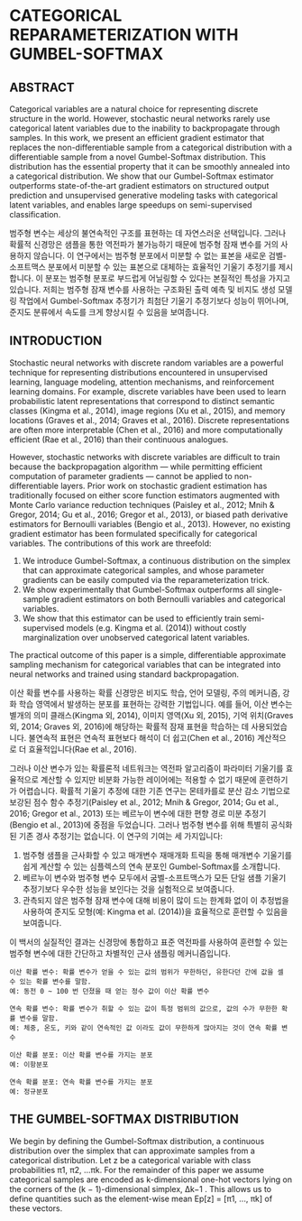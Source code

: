 # CATEGORICAL REPARAMETERIZATION WITH GUMBEL-SOFTMAX

## ABSTRACT

Categorical variables are a natural choice for representing discrete structure in the world. However, stochastic neural networks rarely use categorical latent variables due to the inability to backpropagate through samples. In this work, we present an efficient gradient estimator that replaces the non-differentiable sample from a categorical distribution with a differentiable sample from a novel Gumbel-Softmax distribution. This distribution has the essential property that it can be smoothly annealed into a categorical distribution. We show that our Gumbel-Softmax estimator outperforms state-of-the-art gradient estimators on structured output prediction and unsupervised generative modeling tasks with categorical latent variables, and enables large speedups on semi-supervised classification.

범주형 변수는 세상의 불연속적인 구조를 표현하는 데 자연스러운 선택입니다. 그러나 확률적 신경망은 샘플을 통한 역전파가 불가능하기 때문에 범주형 잠재 변수를 거의 사용하지 않습니다. 이 연구에서는 범주형 분포에서 미분할 수 없는 표본을 새로운 검벨-소프트맥스 분포에서 미분할 수 있는 표본으로 대체하는 효율적인 기울기 추정기를 제시합니다. 이 분포는 범주형 분포로 부드럽게 어닐링할 수 있다는 본질적인 특성을 가지고 있습니다. 저희는 범주형 잠재 변수를 사용하는 구조화된 출력 예측 및 비지도 생성 모델링 작업에서 Gumbel-Softmax 추정기가 최첨단 기울기 추정기보다 성능이 뛰어나며, 준지도 분류에서 속도를 크게 향상시킬 수 있음을 보여줍니다.

## INTRODUCTION

Stochastic neural networks with discrete random variables are a powerful technique for representing distributions encountered in unsupervised learning, language modeling, attention mechanisms, and reinforcement learning domains. For example, discrete variables have been used to learn probabilistic latent representations that correspond to distinct semantic classes (Kingma et al., 2014), image regions (Xu et al., 2015), and memory locations (Graves et al., 2014; Graves et al., 2016). Discrete representations are often more interpretable (Chen et al., 2016) and more computationally efficient (Rae et al., 2016) than their continuous analogues.

However, stochastic networks with discrete variables are difficult to train because the backpropagation algorithm — while permitting efficient computation of parameter gradients — cannot be applied to non-differentiable layers. Prior work on stochastic gradient estimation has traditionally focused on either score function estimators augmented with Monte Carlo variance reduction techniques (Paisley et al., 2012; Mnih & Gregor, 2014; Gu et al., 2016; Gregor et al., 2013), or biased path derivative estimators for Bernoulli variables (Bengio et al., 2013). However, no existing gradient estimator has been formulated specifically for categorical variables. The contributions of this work are threefold:

1. We introduce Gumbel-Softmax, a continuous distribution on the simplex that can approximate categorical samples, and whose parameter gradients can be easily computed via the reparameterization trick.
2. We show experimentally that Gumbel-Softmax outperforms all single-sample gradient estimators on both Bernoulli variables and categorical variables.
3. We show that this estimator can be used to efficiently train semi-supervised models (e.g. Kingma et al. (2014)) without costly marginalization over unobserved categorical latent variables.

The practical outcome of this paper is a simple, differentiable approximate sampling mechanism for categorical variables that can be integrated into neural networks and trained using standard backpropagation.

이산 확률 변수를 사용하는 확률 신경망은 비지도 학습, 언어 모델링, 주의 메커니즘, 강화 학습 영역에서 발생하는 분포를 표현하는 강력한 기법입니다. 예를 들어, 이산 변수는 별개의 의미 클래스(Kingma 외, 2014), 이미지 영역(Xu 외, 2015), 기억 위치(Graves 외, 2014; Graves 외, 2016)에 해당하는 확률적 잠재 표현을 학습하는 데 사용되었습니다. 불연속적 표현은 연속적 표현보다 해석이 더 쉽고(Chen et al., 2016) 계산적으로 더 효율적입니다(Rae et al., 2016).

그러나 이산 변수가 있는 확률론적 네트워크는 역전파 알고리즘이 파라미터 기울기를 효율적으로 계산할 수 있지만 비분화 가능한 레이어에는 적용할 수 없기 때문에 훈련하기가 어렵습니다. 확률적 기울기 추정에 대한 기존 연구는 몬테카를로 분산 감소 기법으로 보강된 점수 함수 추정기(Paisley et al., 2012; Mnih & Gregor, 2014; Gu et al., 2016; Gregor et al., 2013) 또는 베르누이 변수에 대한 편향 경로 미분 추정기(Bengio et al., 2013)에 중점을 두었습니다. 그러나 범주형 변수를 위해 특별히 공식화된 기존 경사 추정기는 없습니다. 이 연구의 기여는 세 가지입니다:

1. 범주형 샘플을 근사화할 수 있고 매개변수 재매개화 트릭을 통해 매개변수 기울기를 쉽게 계산할 수 있는 심플렉스의 연속 분포인 Gumbel-Softmax를 소개합니다.
2. 베르누이 변수와 범주형 변수 모두에서 굼벨-소프트맥스가 모든 단일 샘플 기울기 추정기보다 우수한 성능을 보인다는 것을 실험적으로 보여줍니다.
3. 관측되지 않은 범주형 잠재 변수에 대해 비용이 많이 드는 한계화 없이 이 추정법을 사용하여 준지도 모형(예: Kingma et al. (2014))을 효율적으로 훈련할 수 있음을 보여줍니다.

이 백서의 실질적인 결과는 신경망에 통합하고 표준 역전파를 사용하여 훈련할 수 있는 범주형 변수에 대한 간단하고 차별적인 근사 샘플링 메커니즘입니다.

```
이산 확률 변수: 확률 변수가 얻을 수 있는 값의 범위가 무한하던, 유한다던 간에 값을 셀 수 있는 확률 변수를 말함.
예: 동전 0 ~ 100 번 던졌을 때 얻는 정수 값이 이산 확률 변수

연속 확률 변수: 확률 변수가 취할 수 있는 값이 특정 범위의 값으로, 값의 수가 무한한 확률 변수를 말함.
예: 체중, 온도, 키와 같이 연속적인 값 이라도 값이 무한하게 많아지는 것이 연속 확률 변수

이산 확률 분포: 이산 확률 변수를 가지는 분포
예: 이항분포

연속 확률 분포: 연속 확률 변수를 가지는 분포
예: 정규분포

```

## THE GUMBEL-SOFTMAX DISTRIBUTION

We begin by defining the Gumbel-Softmax distribution, a continuous distribution over the simplex that can approximate samples from a categorical distribution. Let z be a categorical variable with class probabilities π1, π2, ...πk. For the remainder of this paper we assume categorical samples are encoded as k-dimensional one-hot vectors lying on the corners of the (k − 1)-dimensional simplex, ∆k−1 . This allows us to define quantities such as the element-wise mean Ep[z] = [π1, ..., πk] of these vectors.
